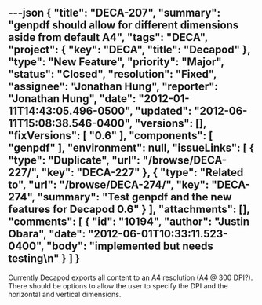 ---json
{
  "title": "DECA-207",
  "summary": "genpdf should allow for different dimensions aside from default A4",
  "tags": "DECA",
  "project": {
    "key": "DECA",
    "title": "Decapod"
  },
  "type": "New Feature",
  "priority": "Major",
  "status": "Closed",
  "resolution": "Fixed",
  "assignee": "Jonathan Hung",
  "reporter": "Jonathan Hung",
  "date": "2012-01-11T14:43:05.496-0500",
  "updated": "2012-06-11T15:08:38.546-0400",
  "versions": [],
  "fixVersions": [
    "0.6"
  ],
  "components": [
    "genpdf"
  ],
  "environment": null,
  "issueLinks": [
    {
      "type": "Duplicate",
      "url": "/browse/DECA-227/",
      "key": "DECA-227"
    },
    {
      "type": "Related to",
      "url": "/browse/DECA-274/",
      "key": "DECA-274",
      "summary": "Test genpdf and the new features for Decapod 0.6"
    }
  ],
  "attachments": [],
  "comments": [
    {
      "id": "10194",
      "author": "Justin Obara",
      "date": "2012-06-01T10:33:11.523-0400",
      "body": "implemented but needs testing\n"
    }
  ]
}
---
Currently Decapod exports all content to an A4 resolution (A4 @ 300 DPI?). There should be options to allow the user to specify the DPI and the horizontal and vertical dimensions.

        